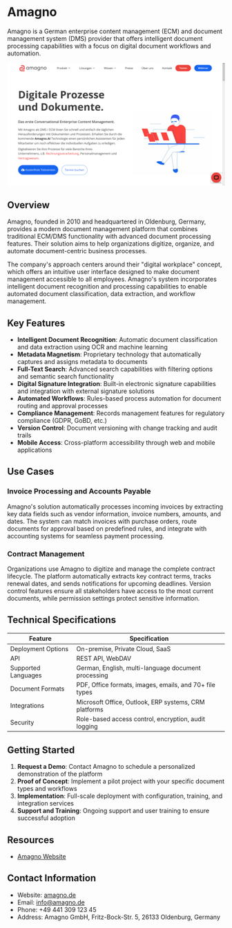 # Amagno

Amagno is a German enterprise content management (ECM) and document management system (DMS) provider that offers intelligent document processing capabilities with a focus on digital document workflows and automation.

![Amagno](./assets/amagno.png)

## Overview

Amagno, founded in 2010 and headquartered in Oldenburg, Germany, provides a modern document management platform that combines traditional ECM/DMS functionality with advanced document processing features. Their solution aims to help organizations digitize, organize, and automate document-centric business processes.

The company's approach centers around their "digital workplace" concept, which offers an intuitive user interface designed to make document management accessible to all employees. Amagno's system incorporates intelligent document recognition and processing capabilities to enable automated document classification, data extraction, and workflow management.

## Key Features

- **Intelligent Document Recognition**: Automatic document classification and data extraction using OCR and machine learning
- **Metadata Magnetism**: Proprietary technology that automatically captures and assigns metadata to documents
- **Full-Text Search**: Advanced search capabilities with filtering options and semantic search functionality
- **Digital Signature Integration**: Built-in electronic signature capabilities and integration with external signature solutions
- **Automated Workflows**: Rules-based process automation for document routing and approval processes
- **Compliance Management**: Records management features for regulatory compliance (GDPR, GoBD, etc.)
- **Version Control**: Document versioning with change tracking and audit trails
- **Mobile Access**: Cross-platform accessibility through web and mobile applications

## Use Cases

### Invoice Processing and Accounts Payable

Amagno's solution automatically processes incoming invoices by extracting key data fields such as vendor information, invoice numbers, amounts, and dates. The system can match invoices with purchase orders, route documents for approval based on predefined rules, and integrate with accounting systems for seamless payment processing.

### Contract Management

Organizations use Amagno to digitize and manage the complete contract lifecycle. The platform automatically extracts key contract terms, tracks renewal dates, and sends notifications for upcoming deadlines. Version control features ensure all stakeholders have access to the most current documents, while permission settings protect sensitive information.

## Technical Specifications

| Feature | Specification |
|---------|---------------|
| Deployment Options | On-premise, Private Cloud, SaaS |
| API | REST API, WebDAV |
| Supported Languages | German, English, multi-language document processing |
| Document Formats | PDF, Office formats, images, emails, and 70+ file types |
| Integrations | Microsoft Office, Outlook, ERP systems, CRM platforms |
| Security | Role-based access control, encryption, audit logging |

## Getting Started

1. **Request a Demo**: Contact Amagno to schedule a personalized demonstration of the platform
2. **Proof of Concept**: Implement a pilot project with your specific document types and workflows
3. **Implementation**: Full-scale deployment with configuration, training, and integration services
4. **Support and Training**: Ongoing support and user training to ensure successful adoption

## Resources

- [Amagno Website](https://www.amagno.de/)

## Contact Information

- Website: [amagno.de](https://www.amagno.de/)
- Email: info@amagno.de
- Phone: +49 441 309 123 45
- Address: Amagno GmbH, Fritz-Bock-Str. 5, 26133 Oldenburg, Germany
